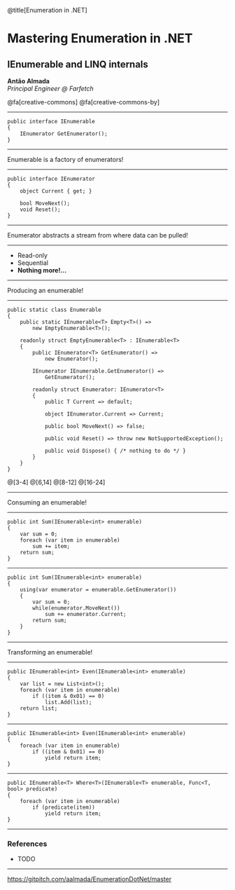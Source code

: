 @title[Enumeration in .NET]

# Mastering Enumeration in .NET 
## IEnumerable and LINQ internals

**Antão Almada**<br>
*Principal Engineer @ Farfetch*<br>

@fa[creative-commons] @fa[creative-commons-by] 

---

```
public interface IEnumerable
{
	IEnumerator GetEnumerator();
}
```

---

Enumerable is a factory of enumerators!

---

```
public interface IEnumerator
{
    object Current { get; }
    
    bool MoveNext();
    void Reset();
}
```

---

Enumerator abstracts a stream from where data can be pulled!

---

- Read-only 
- Sequential
- **Nothing more!...** 

---

Producing an enumerable!

---

```
public static class Enumerable
{
    public static IEnumerable<T> Empty<T>() => 
        new EmptyEnumerable<T>();
    
    readonly struct EmptyEnumerable<T> : IEnumerable<T> 
    {
        public IEnumerator<T> GetEnumerator() => 
            new Enumerator();
        
        IEnumerator IEnumerable.GetEnumerator() => 
            GetEnumerator();
            
        readonly struct Enumerator: IEnumerator<T>
        {
            public T Current => default;
            
            object IEnumerator.Current => Current;
            
            public bool MoveNext() => false;
                        
            public void Reset() => throw new NotSupportedException();
            
            public void Dispose() { /* nothing to do */ }
        }
    }
}
```

@[3-4]
@[6,14]
@[8-12]
@[16-24]

---

Consuming an enumerable!

---

```
public int Sum(IEnumerable<int> enumerable) 
{
	var sum = 0;
    foreach (var item in enumerable)
    	sum += item;
    return sum;
}
```

---

```
public int Sum(IEnumerable<int> enumerable) 
{
    using(var enumerator = enumerable.GetEnumerator())
    {
		var sum = 0;
        while(enumerator.MoveNext())
     		sum += enumerator.Current;
    	return sum;
    }
}
```

---

Transforming an enumerable!

---

```
public IEnumerable<int> Even(IEnumerable<int> enumerable) 
{
	var list = new List<int>();
	foreach (var item in enumerable)
		if ((item & 0x01) == 0)
			list.Add(list);
    return list;
}
```

---

```
public IEnumerable<int> Even(IEnumerable<int> enumerable) 
{
	foreach (var item in enumerable)
		if ((item & 0x01) == 0)
			yield return item;
}
```

---

```
public IEnumerable<T> Where<T>(IEnumerable<T> enumerable, Func<T, bool> predicate) 
{
	foreach (var item in enumerable)
		if (predicate(item))
			yield return item;
}
```

---

### References
- TODO

---

https://gitpitch.com/aalmada/EnumerationDotNet/master